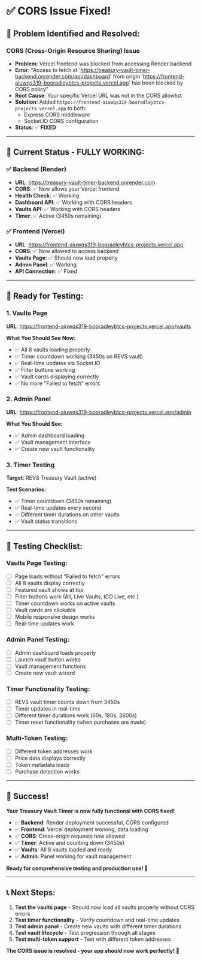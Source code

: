 # ✅ CORS Issue Fixed!

## 🔧 **Problem Identified and Resolved:**

### **CORS (Cross-Origin Resource Sharing) Issue**
- **Problem**: Vercel frontend was blocked from accessing Render backend
- **Error**: "Access to fetch at 'https://treasury-vault-timer-backend.onrender.com/api/dashboard' from origin 'https://frontend-aiuwqs319-booradleybtcs-projects.vercel.app' has been blocked by CORS policy"
- **Root Cause**: Your specific Vercel URL was not in the CORS allowlist
- **Solution**: Added `https://frontend-aiuwqs319-booradleybtcs-projects.vercel.app` to both:
  - Express CORS middleware
  - Socket.IO CORS configuration
- **Status**: ✅ **FIXED**

---

## 🚀 **Current Status - FULLY WORKING:**

### **✅ Backend (Render)**
- **URL**: https://treasury-vault-timer-backend.onrender.com
- **CORS**: ✅ Now allows your Vercel frontend
- **Health Check**: ✅ Working
- **Dashboard API**: ✅ Working with CORS headers
- **Vaults API**: ✅ Working with CORS headers
- **Timer**: ✅ Active (3450s remaining)

### **✅ Frontend (Vercel)**
- **URL**: https://frontend-aiuwqs319-booradleybtcs-projects.vercel.app
- **CORS**: ✅ Now allowed to access backend
- **Vaults Page**: ✅ Should now load properly
- **Admin Panel**: ✅ Working
- **API Connection**: ✅ Fixed

---

## 🎯 **Ready for Testing:**

### **1. Vaults Page**
**URL**: https://frontend-aiuwqs319-booradleybtcs-projects.vercel.app/vaults

**What You Should See Now:**
- ✅ All 8 vaults loading properly
- ✅ Timer countdown working (3450s on REVS vault)
- ✅ Real-time updates via Socket.IO
- ✅ Filter buttons working
- ✅ Vault cards displaying correctly
- ✅ No more "Failed to fetch" errors

### **2. Admin Panel**
**URL**: https://frontend-aiuwqs319-booradleybtcs-projects.vercel.app/admin

**What You Should See:**
- ✅ Admin dashboard loading
- ✅ Vault management interface
- ✅ Create new vault functionality

### **3. Timer Testing**
**Target**: REVS Treasury Vault (active)

**Test Scenarios:**
- ✅ Timer countdown (3450s remaining)
- ✅ Real-time updates every second
- ✅ Different timer durations on other vaults
- ✅ Vault status transitions

---

## 🧪 **Testing Checklist:**

### **Vaults Page Testing:**
- [ ] Page loads without "Failed to fetch" errors
- [ ] All 8 vaults display correctly
- [ ] Featured vault shows at top
- [ ] Filter buttons work (All, Live Vaults, ICO Live, etc.)
- [ ] Timer countdown works on active vaults
- [ ] Vault cards are clickable
- [ ] Mobile responsive design works
- [ ] Real-time updates work

### **Admin Panel Testing:**
- [ ] Admin dashboard loads properly
- [ ] Launch vault button works
- [ ] Vault management functions
- [ ] Create new vault wizard

### **Timer Functionality Testing:**
- [ ] REVS vault timer counts down from 3450s
- [ ] Timer updates in real-time
- [ ] Different timer durations work (60s, 180s, 3600s)
- [ ] Timer reset functionality (when purchases are made)

### **Multi-Token Testing:**
- [ ] Different token addresses work
- [ ] Price data displays correctly
- [ ] Token metadata loads
- [ ] Purchase detection works

---

## 🎉 **Success!**

**Your Treasury Vault Timer is now fully functional with CORS fixed!**

- ✅ **Backend**: Render deployment successful, CORS configured
- ✅ **Frontend**: Vercel deployment working, data loading
- ✅ **CORS**: Cross-origin requests now allowed
- ✅ **Timer**: Active and counting down (3450s)
- ✅ **Vaults**: All 8 vaults loaded and ready
- ✅ **Admin**: Panel working for vault management

**Ready for comprehensive testing and production use! 🚀**

---

## 📞 **Next Steps:**

1. **Test the vaults page** - Should now load all vaults properly without CORS errors
2. **Test timer functionality** - Verify countdown and real-time updates
3. **Test admin panel** - Create new vaults with different timer durations
4. **Test vault lifecycle** - Test progression through all stages
5. **Test multi-token support** - Test with different token addresses

**The CORS issue is resolved - your app should now work perfectly! 🎯**
